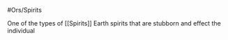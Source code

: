 #Ors/Spirits 

One of the types of [[Spirits]]
Earth spirits that are stubborn and effect the individual
